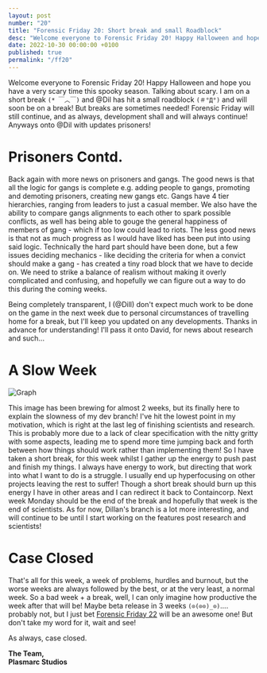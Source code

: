 ```yaml
---
layout: post
number: "20"
title: "Forensic Friday 20: Short break and small Roadblock"
desc: "Welcome everyone to Forensic Friday 20! Happy Halloween and hope you have a very scary time this spooky season. Talking about scary. I am on a short break `(* ￣︿￣)` and @Dil has hit a small roadblock `(＃°Д°)` and will soon be on a break! But breaks are sometimes needed! Forensic Friday will still continue, and as always, development shall and will always continue! Anyways onto @Dil with updates prisoners! "
date: 2022-10-30 00:00:00 +0100
published: true
permalink: "/ff20"
---
```


Welcome everyone to Forensic Friday 20! Happy Halloween and hope you have a very scary time this spooky season. Talking about scary. I am on a short break `(* ￣︿￣)` and @Dil has hit a small roadblock `(＃°Д°)` and will soon be on a break! But breaks are sometimes needed! Forensic Friday will still continue, and as always, development shall and will always continue! Anyways onto @Dil with updates prisoners! 

# Prisoners Contd.

Back again with more news on prisoners and gangs. The good news is that all the logic for gangs is complete e.g. adding people to gangs, promoting and demoting prisoners, creating new gangs etc. Gangs have 4 tier hierarchies, ranging from leaders to just a casual member. We also have the ability to compare gangs alignments to each other to spark possible conflicts, as well has being able to gouge the general happiness of members of gang - which if too low could lead to riots.  The less good news is that not as much progress as I would have liked has been put into using said logic. Technically the hard part should have been done, but a few issues deciding mechanics - like deciding the criteria for when a convict should make a gang - has created a tiny road block that we have to decide on. We need to strike a balance of realism without making it overly complicated and confusing, and hopefully we can figure out a way to do this during the coming weeks.

Being completely transparent, I (@Dill) don't expect much work to be done on the game in the next week due to personal circumstances of travelling home for a break, but I'll keep you updated on any developments. Thanks in advance for understanding! I'll pass it onto David, for news about research and such...

# A Slow Week

![Graph](./forensic-friday-media/ff20/graph.png)

This image has been brewing for almost 2 weeks, but its finally here to explain the slowness of my dev branch! I've hit the lowest point in my motivation, which is right at the last leg of finishing scientists and research. This is probably more due to a lack of clear specification with the nitty gritty with some aspects, leading me to spend more time jumping back and forth between how things should work rather than implementing them! So I have taken a short break, for this week whilst I gather up the energy to push past and finish my things. I always have energy to work, but directing that work into what I want to do is a struggle. I usually end up hyperfocusing on other projects leaving the rest to suffer! Though a short break should burn up this energy I have in other areas and I can redirect it back to Containcorp. Next week Monday should be the end of the break and hopefully that week is the end of scientists. As for now, Dillan's branch is a lot more interesting, and will continue to be until I start working on the features post research and scientists!

# Case Closed

That's all for this week, a week of problems, hurdles and burnout, but the worse weeks are always followed by the best, or at the very least, a normal week. So a bad week + a break, well, I can only imagine how productive the week after that will be! Maybe beta release in 3 weeks `(⊙(⊙⊙)_⊙)`.... probably not, but I just bet [Forensic Friday 22](/ff22) will be an awesome one! But don't take my word for it, wait and see!

As always, case closed.

**The Team,**\
**Plasmarc Studios**